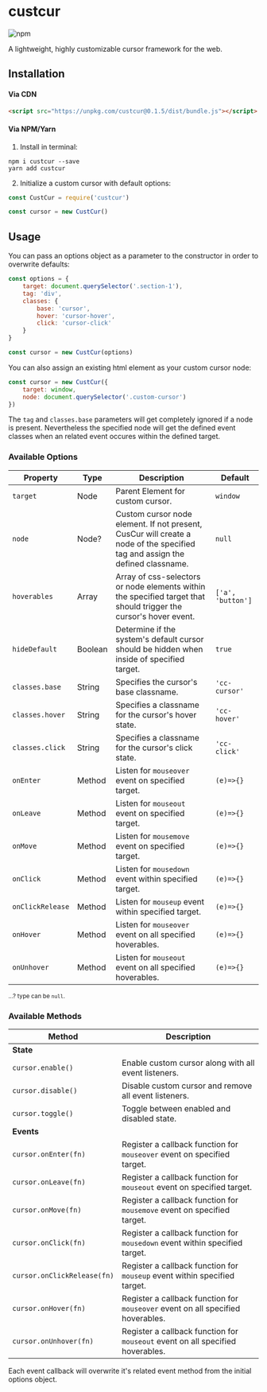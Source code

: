 # custcur
![npm](https://img.shields.io/npm/v/custcur?color=1c1c1c)

A lightweight, highly customizable cursor framework for the web.

## Installation
#### Via CDN
```html
<script src="https://unpkg.com/custcur@0.1.5/dist/bundle.js"></script>
```
#### Via NPM/Yarn
1. Install in terminal:
```shell
npm i custcur --save
yarn add custcur
```

2. Initialize a custom cursor with default options:
```javascript
const CustCur = require('custcur')

const cursor = new CustCur()
```

## Usage
You can pass an options object as a parameter to the constructor in order to overwrite defaults:
```javascript
const options = {
	target: document.querySelector('.section-1'),
	tag: 'div',
	classes: {
		base: 'cursor',
		hover: 'cursor-hover',
		click: 'cursor-click'
	}
}

const cursor = new CustCur(options)
```

You can also assign an existing html element as your custom cursor node:
```javascript
const cursor = new CustCur({
	target: window,
	node: document.querySelector('.custom-cursor')
})
```
The `tag` and `classes.base` parameters will get completely ignored if a node is present. Nevertheless the specified node will get the defined event classes when an related event occures within the defined target.

### Available Options
| Property | Type | Description | Default |
| --- | --- | --- | --- |
| `target` | Node | Parent Element for custom cursor. | `window` |
| `node` | Node? | Custom cursor node element. If not present, CusCur will create a node of the specified tag and assign the defined classname. | `null` |
| `hoverables` | Array | Array of css-selectors or node elements within the specified target that should trigger the cursor's hover event. | `['a', 'button']` |
| `hideDefault` | Boolean | Determine if the system's default cursor should be hidden when inside of specified target. | `true` |
| `classes.base` | String | Specifies the cursor's base classname. |`'cc-cursor'` |
| `classes.hover` | String | Specifies a classname for the cursor's hover state. | `'cc-hover'` |
| `classes.click` | String | Specifies a classname for the cursor's click state.  | `'cc-click'` |
| `onEnter` | Method | Listen for `mouseover` event on specified target. | `(e)=>{}` |
| `onLeave` | Method | Listen for `mouseout` event on specified target. | `(e)=>{}` |
| `onMove` | Method | Listen for `mousemove` event on specified target. | `(e)=>{}` |
| `onClick` | Method | Listen for `mousedown` event within specified target. | `(e)=>{}` |
| `onClickRelease` | Method | Listen for `mouseup` event within specified target. | `(e)=>{}` |
| `onHover` | Method | Listen for `mouseover` event on all specified hoverables. | `(e)=>{}` |
| `onUnhover` | Method | Listen for `mouseout` event on all specified hoverables. | `(e)=>{}` |

<small align="right">...? type can be `null`. </small>

### Available Methods
| Method | Description |
| --- | --- |
| **State** |  |
| `cursor.enable()` | Enable custom cursor along with all event listeners. |
| `cursor.disable()` | Disable custom cursor and remove all event listeners. |
| `cursor.toggle()` | Toggle between enabled and disabled state. |
| **Events** |  |
| `cursor.onEnter(fn)` | Register a callback function for `mouseover` event on specified target. |
| `cursor.onLeave(fn)` | Register a callback function for `mouseout` event on specified target. |
| `cursor.onMove(fn)` |Register a callback function for `mousemove` event on specified target. |
| `cursor.onClick(fn)` | Register a callback function for `mousedown` event within specified target. |
| `cursor.onClickRelease(fn)` | Register a callback function for `mouseup` event within specified target. |
| `cursor.onHover(fn)` | Register a callback function for `mouseover` event on all specified hoverables. |
| `cursor.onUnhover(fn)` | Register a callback function for `mouseout` event on all specified hoverables. |

Each event callback will overwrite it's related event method from the initial options object.
